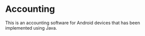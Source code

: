 # Accounting
This is an accounting software for Android devices that has been implemented using Java.
